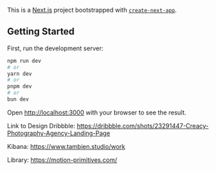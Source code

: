 This is a [Next.js](https://nextjs.org/) project bootstrapped with [`create-next-app`](https://github.com/vercel/next.js/tree/canary/packages/create-next-app).

## Getting Started

First, run the development server:

```bash
npm run dev
# or
yarn dev
# or
pnpm dev
# or
bun dev
```

Open [http://localhost:3000](http://localhost:3000) with your browser to see the result.


Link to Design Dribbble: 
https://dribbble.com/shots/23291447-Creacy-Photography-Agency-Landing-Page


Kibana:
https://www.tambien.studio/work 

Library:
https://motion-primitives.com/